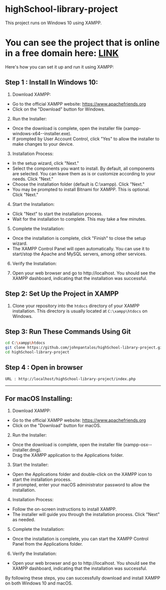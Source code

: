 # highSchool-library-project

This project runs on Windows 10 using XAMPP.


# You can see the project that is online in a free domain here: [LINK](http://highschoollibraryportal.rf.gd/index.php)



Here's how you can set it up and run it using XAMPP:

## Step 1 : Install In Windows 10:
1.  Download XAMPP:
- Go to the official XAMPP website: https://www.apachefriends.org
- Click on the "Download" button for Windows.

2. Run the Installer:

- Once the download is complete, open the installer file (xampp-windows-x64-<version>-installer.exe).
- If prompted by User Account Control, click "Yes" to allow the installer to make changes to your device.

3. Installation Process:

- In the setup wizard, click "Next."
- Select the components you want to install. By default, all components are selected. You can leave them as is or customize according to your needs. Click "Next."
- Choose the installation folder (default is C:\xampp). Click "Next."
- You may be prompted to install Bitnami for XAMPP. This is optional. Click "Next."

4. Start the Installation:

- Click "Next" to start the installation process.
- Wait for the installation to complete. This may take a few minutes.

5. Complete the Installation:

- Once the installation is complete, click "Finish" to close the setup wizard.
- The XAMPP Control Panel will open automatically. You can use it to start/stop the Apache and MySQL servers, among other services.

6. Verify the Installation:

6. Open your web browser and go to http://localhost. You should see the XAMPP dashboard, indicating that the installation was successful.

## Step 2: Set Up the Project in XAMPP

1. Clone your repository into the `htdocs` directory of your XAMPP installation. This directory is usually located at `C:\xampp\htdocs` on Windows.

## Step 3: Run These Commands Using Git
```sh
cd C:\xampp\htdocs
git clone https://github.com/johnpantalos/highSchool-library-project.git
cd highSchool-library-project
```

## Step 4 : Open in browser
    URL : http://localhost/highSchool-library-project/index.php

----------------------------------------------------------------------------------

## For macOS Installing:
1. Download XAMPP:

- Go to the official XAMPP website: https://www.apachefriends.org
- Click on the "Download" button for macOS.

2. Run the Installer:

- Once the download is complete, open the installer file (xampp-osx-<version>-installer.dmg).
- Drag the XAMPP application to the Applications folder.

3. Start the Installer:

- Open the Applications folder and double-click on the XAMPP icon to start the installation process.
- If prompted, enter your macOS administrator password to allow the installation.

4. Installation Process:

- Follow the on-screen instructions to install XAMPP.
- The installer will guide you through the installation process. Click "Next" as needed.

5. Complete the Installation:

- Once the installation is complete, you can start the XAMPP Control Panel from the Applications folder.

6. Verify the Installation:

- Open your web browser and go to http://localhost. You should see the XAMPP dashboard, indicating that the installation was successful.

By following these steps, you can successfully download and install XAMPP on both Windows 10 and macOS.





